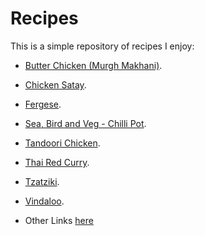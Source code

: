 # Recipes
This is a simple repository of recipes I enjoy:

- [Butter Chicken (Murgh Makhani)](recipes/murgh_makhani/).
- [Chicken Satay](recipes/chicken_satay/).
- [Fergese](recipes/fergese/).
- [Sea, Bird and Veg - Chilli Pot](recipes/sea_bird_veg_chilli_pot/).
- [Tandoori Chicken](recipes/tandoori_chicken/).
- [Thai Red Curry](recipes/thai_red_curry/).
- [Tzatziki](recipes/tzatziki/).
- [Vindaloo](recipes/vindaloo/).


- Other Links [here](./links.md)
